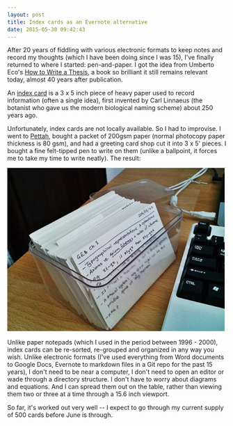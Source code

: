 ```yaml
---
layout: post
title: Index cards as an Evernote alternative
date: 2015-05-30 09:42:43
---
```


After 20 years of fiddling with various electronic formats to keep notes and record my thoughts (which I have been doing since I was 15), I've finally returned to where I started: pen-and-paper. I got the idea from Umberto Eco's [How to Write a Thesis](http://www.amazon.com/How-Write-Thesis-Umberto-Eco/dp/0262527138), a book so brilliant it still remains relevant today, almost 40 years after publication.

An [index card](http://en.wikipedia.org/wiki/Index_card) is a 3 x 5 inch piece of heavy paper used to record information (often a single idea), first invented by Carl Linnaeus (the botanist who gave us the modern biological naming scheme) about 250 years ago.

Unfortunately, index cards are not locally available. So I had to improvise. I went to [Pettah](http://www.yamu.lk/place/pettah-a-guide/), bought a packet of 200gsm paper (normal photocopy paper thickness is 80 gsm), and had a greeting card shop cut it into 3 x 5' pieces. I bought a fine felt-tipped pen to write on them (unlike a ballpoint, it forces me to take my time to write neatly). The result:

![index-card](/public/images/2015-05-30-index-cards.jpg)

<!--break-->

Unlike paper notepads (which I used in the period between 1996 - 2000), index cards can be re-sorted, re-grouped and organized in any way you wish. Unlike electronic formats (I've used everything from Word documents to Google Docs, Evernote to markdown files in a Git repo for the past 15 years), I don't need to be near a computer, I don't need to open an editor or wade through a directory structure. I don't have to worry about diagrams and equations. And I can spread them out on the table, rather than viewing them two or three at a time through a 15.6 inch viewport.

So far, it's worked out very well -- I expect to go through my current supply of 500 cards before June is through.
